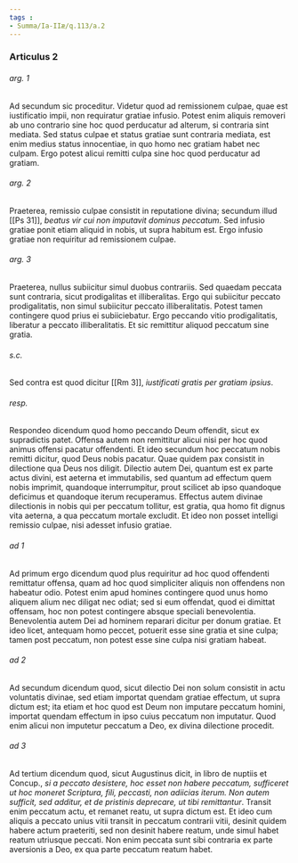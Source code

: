 ```yaml
---
tags : 
- Summa/Ia-IIæ/q.113/a.2
---
```


### Articulus 2

###### arg. 1
Ad secundum sic proceditur. Videtur quod ad remissionem culpae, quae est iustificatio impii, non requiratur gratiae infusio. Potest enim aliquis removeri ab uno contrario sine hoc quod perducatur ad alterum, si contraria sint mediata. Sed status culpae et status gratiae sunt contraria mediata, est enim medius status innocentiae, in quo homo nec gratiam habet nec culpam. Ergo potest alicui remitti culpa sine hoc quod perducatur ad gratiam.

###### arg. 2
Praeterea, remissio culpae consistit in reputatione divina; secundum illud [[Ps 31]], *beatus vir cui non imputavit dominus peccatum*. Sed infusio gratiae ponit etiam aliquid in nobis, ut supra habitum est. Ergo infusio gratiae non requiritur ad remissionem culpae.

###### arg. 3
Praeterea, nullus subiicitur simul duobus contrariis. Sed quaedam peccata sunt contraria, sicut prodigalitas et illiberalitas. Ergo qui subiicitur peccato prodigalitatis, non simul subiicitur peccato illiberalitatis. Potest tamen contingere quod prius ei subiiciebatur. Ergo peccando vitio prodigalitatis, liberatur a peccato illiberalitatis. Et sic remittitur aliquod peccatum sine gratia.

###### s.c.
Sed contra est quod dicitur [[Rm 3]], *iustificati gratis per gratiam ipsius*.

###### resp.
Respondeo dicendum quod homo peccando Deum offendit, sicut ex supradictis patet. Offensa autem non remittitur alicui nisi per hoc quod animus offensi pacatur offendenti. Et ideo secundum hoc peccatum nobis remitti dicitur, quod Deus nobis pacatur. Quae quidem pax consistit in dilectione qua Deus nos diligit. Dilectio autem Dei, quantum est ex parte actus divini, est aeterna et immutabilis, sed quantum ad effectum quem nobis imprimit, quandoque interrumpitur, prout scilicet ab ipso quandoque deficimus et quandoque iterum recuperamus. Effectus autem divinae dilectionis in nobis qui per peccatum tollitur, est gratia, qua homo fit dignus vita aeterna, a qua peccatum mortale excludit. Et ideo non posset intelligi remissio culpae, nisi adesset infusio gratiae.

###### ad 1
Ad primum ergo dicendum quod plus requiritur ad hoc quod offendenti remittatur offensa, quam ad hoc quod simpliciter aliquis non offendens non habeatur odio. Potest enim apud homines contingere quod unus homo aliquem alium nec diligat nec odiat; sed si eum offendat, quod ei dimittat offensam, hoc non potest contingere absque speciali benevolentia. Benevolentia autem Dei ad hominem reparari dicitur per donum gratiae. Et ideo licet, antequam homo peccet, potuerit esse sine gratia et sine culpa; tamen post peccatum, non potest esse sine culpa nisi gratiam habeat.

###### ad 2
Ad secundum dicendum quod, sicut dilectio Dei non solum consistit in actu voluntatis divinae, sed etiam importat quendam gratiae effectum, ut supra dictum est; ita etiam et hoc quod est Deum non imputare peccatum homini, importat quendam effectum in ipso cuius peccatum non imputatur. Quod enim alicui non imputetur peccatum a Deo, ex divina dilectione procedit.

###### ad 3
Ad tertium dicendum quod, sicut Augustinus dicit, in libro de nuptiis et Concup., *si a peccato desistere, hoc esset non habere peccatum, sufficeret ut hoc moneret Scriptura, fili, peccasti, non adiicias iterum. Non autem sufficit, sed additur, et de pristinis deprecare, ut tibi remittantur*. Transit enim peccatum actu, et remanet reatu, ut supra dictum est. Et ideo cum aliquis a peccato unius vitii transit in peccatum contrarii vitii, desinit quidem habere actum praeteriti, sed non desinit habere reatum, unde simul habet reatum utriusque peccati. Non enim peccata sunt sibi contraria ex parte aversionis a Deo, ex qua parte peccatum reatum habet.

